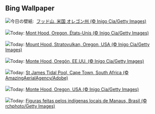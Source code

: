 ## Bing Wallpaper
![](https://www.bing.com/th?id=OHR.MtHoodOregon_JA-JP1952709545_UHD.jpg&w=1000)今日の壁紙: &nbsp;[フッド山, 米国 オレゴン州 (© Inigo Cia/Getty Images)](https://www.bing.com/th?id=OHR.MtHoodOregon_JA-JP1952709545_UHD.jpg)
<br><br/>
![](https://www.bing.com/th?id=OHR.MtHoodOregon_FR-FR7401351171_UHD.jpg&w=1000)Today: [Mont Hood, Oregon, États-Unis (© Inigo Cia/Getty Images)](https://www.bing.com/th?id=OHR.MtHoodOregon_FR-FR7401351171_UHD.jpg)
<br><br/>
![](https://www.bing.com/th?id=OHR.MtHoodOregon_DE-DE1892795022_UHD.jpg&w=1000)Today: [Mount Hood, Stratovulkan, Oregon, USA (© Inigo Cia/Getty Images)](https://www.bing.com/th?id=OHR.MtHoodOregon_DE-DE1892795022_UHD.jpg)
<br><br/>
![](https://www.bing.com/th?id=OHR.MtHoodOregon_ES-ES8487119175_UHD.jpg&w=1000)Today: [Monte Hood, Oregón, EE.UU. (© Inigo Cia/Getty Images)](https://www.bing.com/th?id=OHR.MtHoodOregon_ES-ES8487119175_UHD.jpg)
<br><br/>
![](https://www.bing.com/th?id=OHR.StJamesPool_EN-GB2890656111_UHD.jpg&w=1000)Today: [St James Tidal Pool, Cape Town, South Africa (© AmazingAerialAgency/Adobe)](https://www.bing.com/th?id=OHR.StJamesPool_EN-GB2890656111_UHD.jpg)
<br><br/>
![](https://www.bing.com/th?id=OHR.MtHoodOregon_IT-IT1426084840_UHD.jpg&w=1000)Today: [Monte Hood, Oregon, USA (© Inigo Cia/Getty Images)](https://www.bing.com/th?id=OHR.MtHoodOregon_IT-IT1426084840_UHD.jpg)
<br><br/>
![](https://www.bing.com/th?id=OHR.PovosIndigenas_PT-BR6197320294_UHD.jpg&w=1000)Today: [Figuras feitas pelos indígenas locais de Manaus, Brasil (© rchphoto/Getty Images)](https://www.bing.com/th?id=OHR.PovosIndigenas_PT-BR6197320294_UHD.jpg)
<br><br/>
